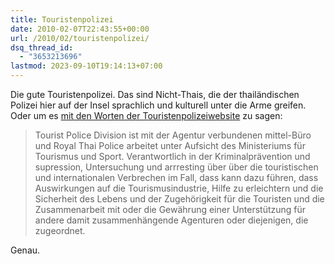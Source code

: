 ```yaml
---
title: Touristenpolizei
date: 2010-02-07T22:43:55+00:00
url: /2010/02/touristenpolizei/
dsq_thread_id:
  - "3653213696"
lastmod: 2023-09-10T19:14:13+07:00
---
```

Die gute Touristenpolizei. Das sind Nicht-Thais, die der thailändischen Polizei hier auf der Insel sprachlich und kulturell unter die Arme greifen. Oder um es [mit den Worten der Touristenpolizeiwebsite][1] zu sagen:

> Tourist Police Division ist mit der Agentur verbundenen mittel-Büro und Royal Thai Police arbeitet unter Aufsicht des Ministeriums für Tourismus und Sport. Verantwortlich in der Kriminalprävention und supression, Untersuchung und arrresting über über die touristischen und internationalen Verbrechen im Fall, dass kann dazu führen, dass Auswirkungen auf die Tourismusindustrie, Hilfe zu erleichtern und die Sicherheit des Lebens und der Zugehörigkeit für die Touristen und die Zusammenarbeit mit oder die Gewährung einer Unterstützung für andere damit zusammenhängende Agenturen oder diejenigen, die zugeordnet.

Genau.

 [1]: http://www.thaitouristpolice.com/main.php
